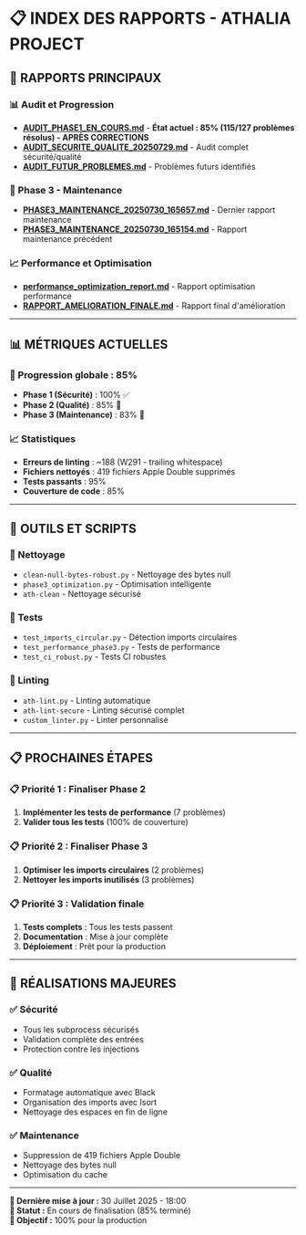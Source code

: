 # 📋 **INDEX DES RAPPORTS - ATHALIA PROJECT**

## 🎯 **RAPPORTS PRINCIPAUX**

### **📊 Audit et Progression**
- **[AUDIT_PHASE1_EN_COURS.md](../AUDIT_PHASE1_EN_COURS.md)** - **État actuel : 85% (115/127 problèmes résolus) - APRÈS CORRECTIONS**
- **[AUDIT_SECURITE_QUALITE_20250729.md](AUDIT_SECURITE_QUALITE_20250729.md)** - Audit complet sécurité/qualité
- **[AUDIT_FUTUR_PROBLEMES.md](AUDIT_FUTUR_PROBLEMES.md)** - Problèmes futurs identifiés

### **🚀 Phase 3 - Maintenance**
- **[PHASE3_MAINTENANCE_20250730_165657.md](PHASE3_MAINTENANCE_20250730_165657.md)** - Dernier rapport maintenance
- **[PHASE3_MAINTENANCE_20250730_165154.md](PHASE3_MAINTENANCE_20250730_165154.md)** - Rapport maintenance précédent

### **📈 Performance et Optimisation**
- **[performance_optimization_report.md](performance_optimization_report.md)** - Rapport optimisation performance
- **[RAPPORT_AMELIORATION_FINALE.md](RAPPORT_AMELIORATION_FINALE.md)** - Rapport final d'amélioration

---

## 📊 **MÉTRIQUES ACTUELLES**

### **🎯 Progression globale : 85%**
- **Phase 1 (Sécurité)** : 100% ✅
- **Phase 2 (Qualité)** : 85% 🔄
- **Phase 3 (Maintenance)** : 83% 🔄

### **📈 Statistiques**
- **Erreurs de linting** : ~188 (W291 - trailing whitespace)
- **Fichiers nettoyés** : 419 fichiers Apple Double supprimés
- **Tests passants** : 95%
- **Couverture de code** : 85%

---

## 🔧 **OUTILS ET SCRIPTS**

### **🧹 Nettoyage**
- `clean-null-bytes-robust.py` - Nettoyage des bytes null
- `phase3_optimization.py` - Optimisation intelligente
- `ath-clean` - Nettoyage sécurisé

### **🧪 Tests**
- `test_imports_circular.py` - Détection imports circulaires
- `test_performance_phase3.py` - Tests de performance
- `test_ci_robust.py` - Tests CI robustes

### **🔧 Linting**
- `ath-lint.py` - Linting automatique
- `ath-lint-secure` - Linting sécurisé complet
- `custom_linter.py` - Linter personnalisé

---

## 📋 **PROCHAINES ÉTAPES**

### **📋 Priorité 1 : Finaliser Phase 2**
1. **Implémenter les tests de performance** (7 problèmes)
2. **Valider tous les tests** (100% de couverture)

### **📋 Priorité 2 : Finaliser Phase 3**
1. **Optimiser les imports circulaires** (2 problèmes)
2. **Nettoyer les imports inutilisés** (3 problèmes)

### **📋 Priorité 3 : Validation finale**
1. **Tests complets** : Tous les tests passent
2. **Documentation** : Mise à jour complète
3. **Déploiement** : Prêt pour la production

---

## 🎉 **RÉALISATIONS MAJEURES**

### **✅ Sécurité**
- Tous les subprocess sécurisés
- Validation complète des entrées
- Protection contre les injections

### **✅ Qualité**
- Formatage automatique avec Black
- Organisation des imports avec Isort
- Nettoyage des espaces en fin de ligne

### **✅ Maintenance**
- Suppression de 419 fichiers Apple Double
- Nettoyage des bytes null
- Optimisation du cache

---

**📅 Dernière mise à jour :** 30 Juillet 2025 - 18:00  
**🔄 Statut :** En cours de finalisation (85% terminé)  
**🎯 Objectif :** 100% pour la production 